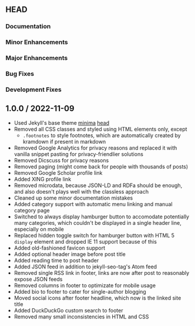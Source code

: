 ## HEAD

### Documentation


### Minor Enhancements


### Major Enhancements


### Bug Fixes


### Development Fixes


## 1.0.0 / 2022-11-09

  * Used Jekyll's base theme [minima](https://github.com/jekyll/minima) [head](https://github.com/jekyll/minima/commit/41b97699af658128fa9983e5312ca5516641f335)
  * Removed all CSS classes and styled using HTML elements only, except
    * `.footnotes` to style footnotes, which are automatically created by kramdown if present in markdown
  * Removed Google Analytics for privacy reasons and replaced it with vanilla snippet pasting for privacy-friendlier solutions
  * Removed Dicscuss for privacy reasons
  * Removed paging (might come back for people with thousands of posts)
  * Removed Google Scholar profile link
  * Added XING profile link
  * Removed microdata, because JSON-LD and RDFa should be enough, and also doesn't plays well with the classless approach
  * Cleaned up some minor documentation mistakes
  * Added category support with automatic menu linking and manual category page
  * Switched to always display hamburger button to accomodate potentially many categories, which couldn't be displayed in a single header line, especially on mobile
  * Replaced hidden toggle switch for hamburger button with HTML 5 `display` element and dropped IE 11 support because of this
  * Added old-fashioned favicon support
  * Added optional header image before post title
  * Added reading time to post header
  * Added JSON feed in addition to jekyll-seo-tag's Atom feed
  * Removed single RSS link in footer, links are now after post to reasonably expose JSON feeds
  * Removed columns in footer to optimizate for mobile usage
  * Added bio to footer to cater for single-author blogging
  * Moved social icons after footer headline, which now is the linked site title
  * Added DuckDuckGo custom search to footer
  * Removed many small inconsistencies in HTML and CSS
